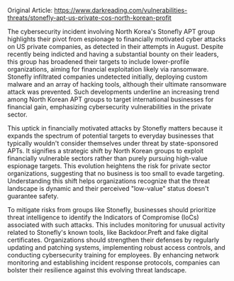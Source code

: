 Original Article: https://www.darkreading.com/vulnerabilities-threats/stonefly-apt-us-private-cos-north-korean-profit

The cybersecurity incident involving North Korea's Stonefly APT group highlights their pivot from espionage to financially motivated cyber attacks on US private companies, as detected in their attempts in August. Despite recently being indicted and having a substantial bounty on their leaders, this group has broadened their targets to include lower-profile organizations, aiming for financial exploitation likely via ransomware. Stonefly infiltrated companies undetected initially, deploying custom malware and an array of hacking tools, although their ultimate ransomware attack was prevented. Such developments underline an increasing trend among North Korean APT groups to target international businesses for financial gain, emphasizing cybersecurity vulnerabilities in the private sector.

This uptick in financially motivated attacks by Stonefly matters because it expands the spectrum of potential targets to everyday businesses that typically wouldn't consider themselves under threat by state-sponsored APTs. It signifies a strategic shift by North Korean groups to exploit financially vulnerable sectors rather than purely pursuing high-value espionage targets. This evolution heightens the risk for private sector organizations, suggesting that no business is too small to evade targeting. Understanding this shift helps organizations recognize that the threat landscape is dynamic and their perceived "low-value" status doesn't guarantee safety.

To mitigate risks from groups like Stonefly, businesses should prioritize threat intelligence to identify the Indicators of Compromise (IoCs) associated with such attacks. This includes monitoring for unusual activity related to Stonefly's known tools, like Backdoor.Preft and fake digital certificates. Organizations should strengthen their defenses by regularly updating and patching systems, implementing robust access controls, and conducting cybersecurity training for employees. By enhancing network monitoring and establishing incident response protocols, companies can bolster their resilience against this evolving threat landscape.